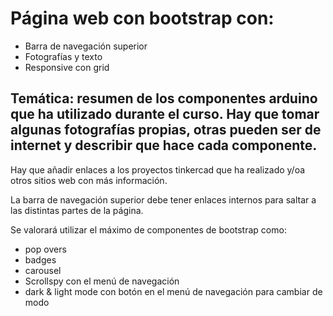 # Página web con bootstrap con:

- Barra de navegación superior
- Fotografías y texto
- Responsive con grid

## Temática: resumen de los componentes arduino que ha utilizado durante el curso. Hay que tomar algunas fotografías propias, otras pueden ser de internet y describir que hace cada componente.

Hay que añadir enlaces a los proyectos tinkercad que ha realizado y/oa otros sitios web con más información.

La barra de navegación superior debe tener enlaces internos para saltar a las distintas partes de la página.

Se valorará utilizar el máximo de componentes de bootstrap como:

- pop overs
- badges
- carousel
- Scrollspy con el menú de navegación
- dark & light mode con botón en el menú de navegación para cambiar de modo
